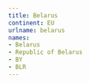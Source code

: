 ```yaml
---
title: Belarus
continent: EU
urlname: belarus
names:
- Belarus
- Republic of Belarus
- BY
- BLR
---
```


